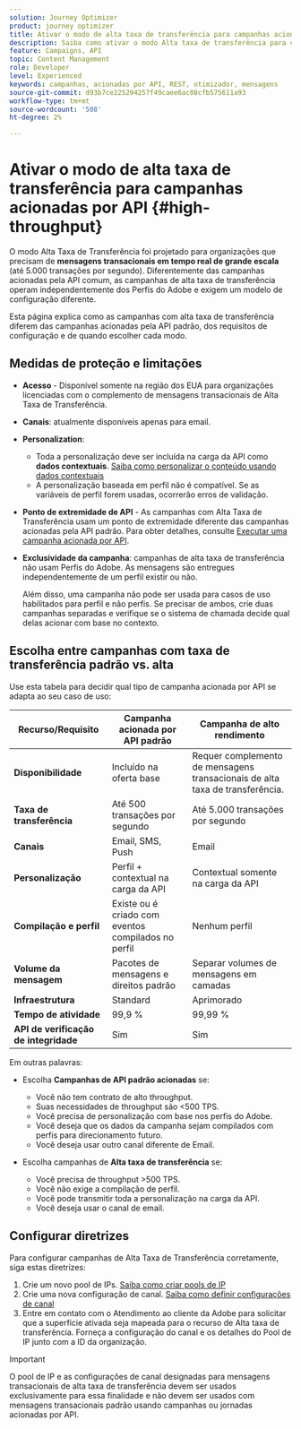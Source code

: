 ```yaml
---
solution: Journey Optimizer
product: journey optimizer
title: Ativar o modo de alta taxa de transferência para campanhas acionadas por API
description: Saiba como ativar o modo Alta taxa de transferência para campanhas acionadas por API.
feature: Campaigns, API
topic: Content Management
role: Developer
level: Experienced
keywords: campanhas, acionadas por API, REST, otimizador, mensagens
source-git-commit: d93b7ce225294257f49caee6ac08cfb575611a93
workflow-type: tm+mt
source-wordcount: '508'
ht-degree: 2%

---
```



# Ativar o modo de alta taxa de transferência para campanhas acionadas por API {#high-throughput}

O modo Alta Taxa de Transferência foi projetado para organizações que precisam de **mensagens transacionais em tempo real de grande escala** (até 5.000 transações por segundo). Diferentemente das campanhas acionadas pela API comum, as campanhas de alta taxa de transferência operam independentemente dos Perfis do Adobe e exigem um modelo de configuração diferente.

Esta página explica como as campanhas com alta taxa de transferência diferem das campanhas acionadas pela API padrão, dos requisitos de configuração e de quando escolher cada modo.

## Medidas de proteção e limitações

* **Acesso** - Disponível somente na região dos EUA para organizações licenciadas com o complemento de mensagens transacionais de Alta Taxa de Transferência.

* **Canais**: atualmente disponíveis apenas para email.

* **Personalization**:

   * Toda a personalização deve ser incluída na carga da API como **dados contextuais**. [Saiba como personalizar o conteúdo usando dados contextuais](../campaigns/api-triggered-campaign-action.md#contextual)
   * A personalização baseada em perfil não é compatível. Se as variáveis de perfil forem usadas, ocorrerão erros de validação.

* **Ponto de extremidade de API** - As campanhas com Alta Taxa de Transferência usam um ponto de extremidade diferente das campanhas acionadas pela API padrão. Para obter detalhes, consulte [Executar uma campanha acionada por API](../campaigns/trigger-campaigns.md#trigger).

* **Exclusividade da campanha**: campanhas de alta taxa de transferência não usam Perfis do Adobe. As mensagens são entregues independentemente de um perfil existir ou não.

  Além disso, uma campanha não pode ser usada para casos de uso habilitados para perfil e não perfis. Se precisar de ambos, crie duas campanhas separadas e verifique se o sistema de chamada decide qual delas acionar com base no contexto.

## Escolha entre campanhas com taxa de transferência padrão vs. alta

Use esta tabela para decidir qual tipo de campanha acionada por API se adapta ao seu caso de uso:

| Recurso/Requisito | Campanha acionada por API padrão | Campanha de alto rendimento |
|------------------------|---------------------------------|---------------------------|
| **Disponibilidade** | Incluído na oferta base | Requer complemento de mensagens transacionais de alta taxa de transferência. |
| **Taxa de transferência** | Até 500 transações por segundo | Até 5.000 transações por segundo |
| **Canais** | Email, SMS, Push | Email |
| **Personalização** | Perfil + contextual na carga da API | Contextual somente na carga da API |
| **Compilação e perfil** | Existe ou é criado com eventos compilados no perfil | Nenhum perfil |
| **Volume da mensagem** | Pacotes de mensagens e direitos padrão | Separar volumes de mensagens em camadas |
| **Infraestrutura** | Standard | Aprimorado |
| **Tempo de atividade** | 99,9 % | 99,99 % |
| **API de verificação de integridade** | Sim | Sim |

Em outras palavras:

* Escolha **Campanhas de API padrão acionadas** se:
   * Você não tem contrato de alto throughput.
   * Suas necessidades de throughput são &lt;500 TPS.
   * Você precisa de personalização com base nos perfis do Adobe.
   * Você deseja que os dados da campanha sejam compilados com perfis para direcionamento futuro.
   * Você deseja usar outro canal diferente de Email.

* Escolha campanhas de **Alta taxa de transferência** se:
   * Você precisa de throughput >500 TPS.
   * Você não exige a compilação de perfil.
   * Você pode transmitir toda a personalização na carga da API.
   * Você deseja usar o canal de email.

## Configurar diretrizes

Para configurar campanhas de Alta Taxa de Transferência corretamente, siga estas diretrizes:

1. Crie um novo pool de IPs. [Saiba como criar pools de IP](../configuration/ip-pools.md)
1. Crie uma nova configuração de canal. [Saiba como definir configurações de canal](../configuration/channel-surfaces.md)
1. Entre em contato com o Atendimento ao cliente da Adobe para solicitar que a superfície ativada seja mapeada para o recurso de Alta taxa de transferência. Forneça a configuração do canal e os detalhes do Pool de IP junto com a ID da organização.

>[!IMPORTANT]
>
>O pool de IP e as configurações de canal designadas para mensagens transacionais de alta taxa de transferência devem ser usados exclusivamente para essa finalidade e não devem ser usados com mensagens transacionais padrão usando campanhas ou jornadas acionadas por API.
